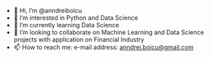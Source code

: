 - 👋 Hi, I’m @anndreiboicu
- 👀 I’m interested in Python and Data Science
- 🌱 I’m currently learning Data Science 
- 💞️ I’m looking to collaborate on Machine Learning and Data Science projects with application on Financial Industry
- 📫 How to reach me: e-mail address: anndrei.boicu@gmail.com

<!---
anndreiboicu/anndreiboicu is a ✨ special ✨ repository because its `README.md` (this file) appears on your GitHub profile.
You can click the Preview link to take a look at your changes.
--->
